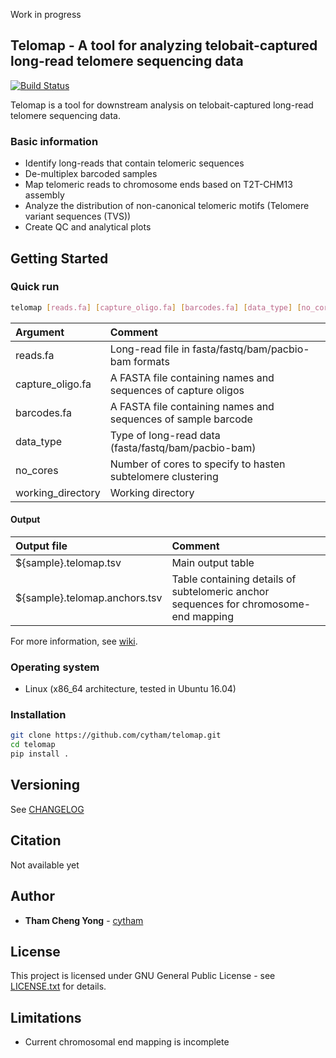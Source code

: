 Work in progress

## Telomap - A tool for analyzing telobait-captured long-read telomere sequencing data

[![Build Status](https://app.travis-ci.com/cytham/telomap.svg?branch=master)](https://app.travis-ci.com/github/cytham/telomap)

Telomap is a tool for downstream analysis on telobait-captured long-read telomere sequencing data.

### Basic information

* Identify long-reads that contain telomeric sequences
* De-multiplex barcoded samples
* Map telomeric reads to chromosome ends based on T2T-CHM13 assembly
* Analyze the distribution of non-canonical telomeric motifs (Telomere variant sequences (TVS))
* Create QC and analytical plots

## Getting Started

### Quick run

```bash
telomap [reads.fa] [capture_oligo.fa] [barcodes.fa] [data_type] [no_cores] [working_directory]
```

| Argument | Comment |
| :--- | :--- |
| reads.fa | Long-read file in fasta/fastq/bam/pacbio-bam formats |
| capture_oligo.fa | A FASTA file containing names and sequences of capture oligos |
| barcodes.fa | A FASTA file containing names and sequences of sample barcode |
| data_type | Type of long-read data (fasta/fastq/bam/pacbio-bam) |
| no_cores | Number of cores to specify to hasten subtelomere clustering |
| working_directory | Working directory |

#### Output

| Output file | Comment |
| :--- | :--- |
| ${sample}.telomap.tsv | Main output table |
| ${sample}.telomap.anchors.tsv | Table containing details of subtelomeric anchor sequences for chromosome-end mapping |

For more information, see [wiki](https://github.com/cytham/telomap/wiki).

### Operating system

* Linux (x86_64 architecture, tested in Ubuntu 16.04)  

### Installation

```bash
git clone https://github.com/cytham/telomap.git 
cd telomap
pip install .
```

## Versioning

See [CHANGELOG](./CHANGELOG.txt)

## Citation

Not available yet

## Author

* **Tham Cheng Yong** - [cytham](https://github.com/cytham)

## License

This project is licensed under GNU General Public License - see [LICENSE.txt](./LICENSE.txt) for details.

## Limitations

* Current chromosomal end mapping is incomplete
